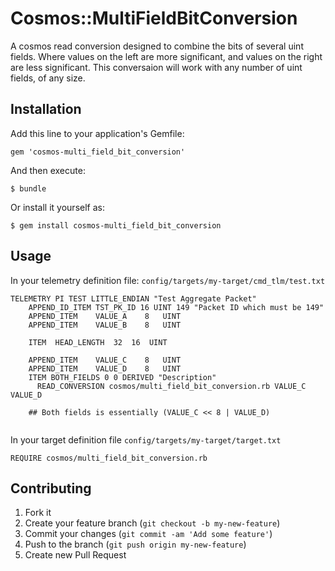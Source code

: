 # Cosmos::MultiFieldBitConversion

A cosmos read conversion designed to combine the bits of several uint fields. Where values on the left are more significant, and values on the right are less significant. This conversaion will work with any number of uint fields, of any size.

## Installation

Add this line to your application's Gemfile:

    gem 'cosmos-multi_field_bit_conversion'

And then execute:

    $ bundle

Or install it yourself as:

    $ gem install cosmos-multi_field_bit_conversion

## Usage

In your telemetry definition file: `config/targets/my-target/cmd_tlm/test.txt`
```
TELEMETRY PI TEST LITTLE_ENDIAN "Test Aggregate Packet"
    APPEND_ID_ITEM TST_PK_ID 16 UINT 149 "Packet ID which must be 149"
    APPEND_ITEM    VALUE_A    8   UINT
    APPEND_ITEM    VALUE_B    8   UINT

    ITEM  HEAD_LENGTH  32  16  UINT

    APPEND_ITEM    VALUE_C    8   UINT
    APPEND_ITEM    VALUE_D    8   UINT
    ITEM BOTH_FIELDS 0 0 DERIVED "Description"
      READ_CONVERSION cosmos/multi_field_bit_conversion.rb VALUE_C VALUE_D 

    ## Both fields is essentially (VALUE_C << 8 | VALUE_D) 


```

In your target definition file `config/targets/my-target/target.txt`
```
REQUIRE cosmos/multi_field_bit_conversion.rb
```

## Contributing

1. Fork it
2. Create your feature branch (`git checkout -b my-new-feature`)
3. Commit your changes (`git commit -am 'Add some feature'`)
4. Push to the branch (`git push origin my-new-feature`)
5. Create new Pull Request
